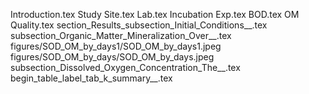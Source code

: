 Introduction.tex
Study Site.tex
Lab.tex
Incubation Exp.tex
BOD.tex
OM Quality.tex
section_Results_subsection_Initial_Conditions__.tex
subsection_Organic_Matter_Mineralization_Over__.tex
figures/SOD_OM_by_days1/SOD_OM_by_days1.jpeg
figures/SOD_OM_by_days/SOD_OM_by_days.jpeg
subsection_Dissolved_Oxygen_Concentration_The__.tex
begin_table_label_tab_k_summary__.tex
